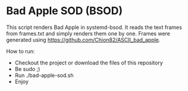 # Bad Apple SOD (BSOD)

This script renders Bad Apple in systemd-bsod. It reads the text frames from frames.txt and simply renders them one by one. Frames were generated using https://github.com/Chion82/ASCII_bad_apple.

How to run:

- Checkout the project or download the files of this repository
- Be sudo ;)
- Run ./bad-apple-sod.sh
- Enjoy
